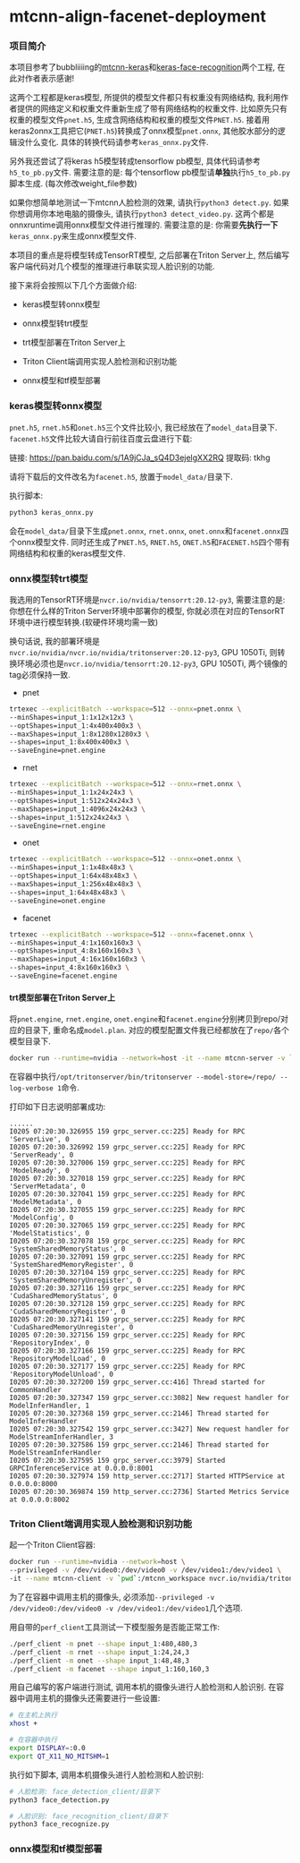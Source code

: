 # mtcnn-align-facenet-deployment

### 项目简介

本项目参考了bubbliiiing的[mtcnn-keras](https://github.com/bubbliiiing/mtcnn-keras)和[keras-face-recognition](https://github.com/bubbliiiing/keras-face-recognition)两个工程, 在此对作者表示感谢!

这两个工程都是keras模型, 所提供的模型文件都只有权重没有网络结构, 我利用作者提供的网络定义和权重文件重新生成了带有网络结构的权重文件. 比如原先只有权重的模型文件`pnet.h5`,
生成含网络结构和权重的模型文件`PNET.h5`. 接着用keras2onnx工具把它(`PNET.h5`)转换成了onnx模型`pnet.onnx`, 其他胶水部分的逻辑没什么变化. 具体的转换代码请参考`keras_onnx.py`文件.

另外我还尝试了将keras h5模型转成tensorflow pb模型, 具体代码请参考`h5_to_pb.py`文件. 需要注意的是: 每个tensorflow pb模型请**单独**执行`h5_to_pb.py`脚本生成. (每次修改weight_file参数)

如果你想简单地测试一下mtcnn人脸检测的效果, 请执行`python3 detect.py`. 如果你想调用你本地电脑的摄像头, 请执行`python3 detect_video.py`. 这两个都是onnxruntime调用onnx模型文件进行推理的.
需要注意的是: 你需要**先执行一下**`keras_onnx.py`来生成onnx模型文件.

本项目的重点是将模型转成TensorRT模型, 之后部署在Triton Server上, 然后编写客户端代码对几个模型的推理进行串联实现人脸识别的功能.

接下来将会按照以下几个方面做介绍:

- keras模型转onnx模型

- onnx模型转trt模型

- trt模型部署在Triton Server上

- Triton Client端调用实现人脸检测和识别功能

- onnx模型和tf模型部署

### keras模型转onnx模型

`pnet.h5`, `rnet.h5`和`onet.h5`三个文件比较小, 我已经放在了`model_data`目录下. `facenet.h5`文件比较大请自行前往百度云盘进行下载:

链接: https://pan.baidu.com/s/1A9jCJa_sQ4D3ejelgXX2RQ 提取码: tkhg

请将下载后的文件改名为`facenet.h5`, 放置于`model_data/`目录下.

执行脚本:

```py
python3 keras_onnx.py
```

会在`model_data/`目录下生成`pnet.onnx`, `rnet.onnx`, `onet.onnx`和`facenet.onnx`四个onnx模型文件. 同时还生成了`PNET.h5`, `RNET.h5`, `ONET.h5`和`FACENET.h5`四个带有网络结构和权重的keras模型文件.

### onnx模型转trt模型

我选用的TensorRT环境是`nvcr.io/nvidia/tensorrt:20.12-py3`, 需要注意的是: 你想在什么样的Triton Server环境中部署你的模型, 你就必须在对应的TensorRT环境中进行模型转换.(软硬件环境均需一致)

换句话说, 我的部署环境是`nvcr.io/nvidia/nvcr.io/nvidia/tritonserver:20.12-py3`, GPU 1050Ti, 则转换环境必须也是`nvcr.io/nvidia/tensorrt:20.12-py3`, GPU 1050Ti, 两个镜像的tag必须保持一致.

- pnet

```sh
trtexec --explicitBatch --workspace=512 --onnx=pnet.onnx \
--minShapes=input_1:1x12x12x3 \
--optShapes=input_1:4x400x400x3 \
--maxShapes=input_1:8x1280x1280x3 \
--shapes=input_1:8x400x400x3 \
--saveEngine=pnet.engine
```

- rnet

```sh
trtexec --explicitBatch --workspace=512 --onnx=rnet.onnx \
--minShapes=input_1:1x24x24x3 \
--optShapes=input_1:512x24x24x3 \
--maxShapes=input_1:4096x24x24x3 \
--shapes=input_1:512x24x24x3 \
--saveEngine=rnet.engine
```

- onet

```sh
trtexec --explicitBatch --workspace=512 --onnx=onet.onnx \
--minShapes=input_1:1x48x48x3 \
--optShapes=input_1:64x48x48x3 \
--maxShapes=input_1:256x48x48x3 \
--shapes=input_1:64x48x48x3 \
--saveEngine=onet.engine
```

- facenet

```sh
trtexec --explicitBatch --workspace=512 --onnx=facenet.onnx \
--minShapes=input_4:1x160x160x3 \
--optShapes=input_4:8x160x160x3 \
--maxShapes=input_4:16x160x160x3 \
--shapes=input_4:8x160x160x3 \
--saveEngine=facenet.engine
```

#### trt模型部署在Triton Server上

将`pnet.engine`, `rnet.engine`, `onet.engine`和`facenet.engine`分别拷贝到repo/对应的目录下, 重命名成`model.plan`. 对应的模型配置文件我已经都放在了`repo/`各个模型目录下.

```sh
docker run --runtime=nvidia --network=host -it --name mtcnn-server -v `pwd`/repo:/repo nvcr.io/nvidia/tritonserver:20.12-py3 bash
```

在容器中执行`/opt/tritonserver/bin/tritonserver --model-store=/repo/ --log-verbose 1`命令.

打印如下日志说明部署成功:

```
......
I0205 07:20:30.326955 159 grpc_server.cc:225] Ready for RPC 'ServerLive', 0
I0205 07:20:30.326992 159 grpc_server.cc:225] Ready for RPC 'ServerReady', 0
I0205 07:20:30.327006 159 grpc_server.cc:225] Ready for RPC 'ModelReady', 0
I0205 07:20:30.327018 159 grpc_server.cc:225] Ready for RPC 'ServerMetadata', 0
I0205 07:20:30.327041 159 grpc_server.cc:225] Ready for RPC 'ModelMetadata', 0
I0205 07:20:30.327055 159 grpc_server.cc:225] Ready for RPC 'ModelConfig', 0
I0205 07:20:30.327065 159 grpc_server.cc:225] Ready for RPC 'ModelStatistics', 0
I0205 07:20:30.327078 159 grpc_server.cc:225] Ready for RPC 'SystemSharedMemoryStatus', 0
I0205 07:20:30.327091 159 grpc_server.cc:225] Ready for RPC 'SystemSharedMemoryRegister', 0
I0205 07:20:30.327104 159 grpc_server.cc:225] Ready for RPC 'SystemSharedMemoryUnregister', 0
I0205 07:20:30.327116 159 grpc_server.cc:225] Ready for RPC 'CudaSharedMemoryStatus', 0
I0205 07:20:30.327128 159 grpc_server.cc:225] Ready for RPC 'CudaSharedMemoryRegister', 0
I0205 07:20:30.327141 159 grpc_server.cc:225] Ready for RPC 'CudaSharedMemoryUnregister', 0
I0205 07:20:30.327156 159 grpc_server.cc:225] Ready for RPC 'RepositoryIndex', 0
I0205 07:20:30.327166 159 grpc_server.cc:225] Ready for RPC 'RepositoryModelLoad', 0
I0205 07:20:30.327177 159 grpc_server.cc:225] Ready for RPC 'RepositoryModelUnload', 0
I0205 07:20:30.327200 159 grpc_server.cc:416] Thread started for CommonHandler
I0205 07:20:30.327347 159 grpc_server.cc:3082] New request handler for ModelInferHandler, 1
I0205 07:20:30.327368 159 grpc_server.cc:2146] Thread started for ModelInferHandler
I0205 07:20:30.327542 159 grpc_server.cc:3427] New request handler for ModelStreamInferHandler, 3
I0205 07:20:30.327586 159 grpc_server.cc:2146] Thread started for ModelStreamInferHandler
I0205 07:20:30.327595 159 grpc_server.cc:3979] Started GRPCInferenceService at 0.0.0.0:8001
I0205 07:20:30.327974 159 http_server.cc:2717] Started HTTPService at 0.0.0.0:8000
I0205 07:20:30.369874 159 http_server.cc:2736] Started Metrics Service at 0.0.0.0:8002
```

### Triton Client端调用实现人脸检测和识别功能

起一个Triton Client容器:

```sh
docker run --runtime=nvidia --network=host \
--privileged -v /dev/video0:/dev/video0 -v /dev/video1:/dev/video1 \
-it --name mtcnn-client -v `pwd`:/mtcnn_workspace nvcr.io/nvidia/tritonserver:20.12-py3-sdk bash
```

为了在容器中调用主机的摄像头, 必须添加`--privileged -v /dev/video0:/dev/video0 -v /dev/video1:/dev/video1`几个选项.

用自带的`perf_client`工具测试一下模型服务是否能正常工作:

```sh
./perf_client -m pnet --shape input_1:480,480,3
./perf_client -m rnet --shape input_1:24,24,3
./perf_client -m onet --shape input_1:48,48,3
./perf_client -m facenet --shape input_1:160,160,3
```

用自己编写的客户端进行测试, 调用本机的摄像头进行人脸检测和人脸识别. 在容器中调用主机的摄像头还需要进行一些设置:

```sh
# 在主机上执行
xhost +

# 在容器中执行
export DISPLAY=:0.0
export QT_X11_NO_MITSHM=1
```

执行如下脚本, 调用本机摄像头进行人脸检测和人脸识别:

```sh
# 人脸检测: face_detection_client/目录下
python3 face_detection.py

# 人脸识别: face_recognition_client/目录下
python3 face_recognize.py
```

### onnx模型和tf模型部署


